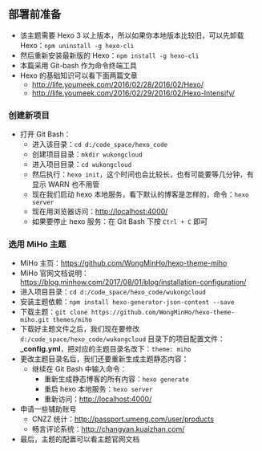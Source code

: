 
## 部署前准备 

- 该主题需要 Hexo 3 以上版本，所以如果你本地版本比较旧，可以先卸载 Hexo：`npm uninstall -g hexo-cli`
- 然后重新安装最新版的 Hexo：`npm install -g hexo-cli`
- 本篇采用 Git-bash 作为命令终端工具
- Hexo 的基础知识可以看下面两篇文章
	- <http://life.youmeek.com/2016/02/28/2016/02/Hexo/>
	- <http://life.youmeek.com/2016/02/29/2016/02/Hexo-Intensify/>

### 创建新项目

- 打开 Git Bash：
    - 进入该目录：`cd d:/code_space/hexo_code`
    - 创建项目目录：`mkdir wukongcloud`
    - 进入项目目录：`cd wukongcloud`
    - 然后执行：`hexo init`，这个时间也会比较长，也有可能要等几分钟，有显示 WARN 也不用管
    - 现在我们启动 hexo 本地服务，看下默认的博客是怎样的，命令：`hexo server`
    - 现在用浏览器访问：<http://localhost:4000/>
    - 如果要停止 hexo 服务：在 Git Bash 下按 `Ctrl + C` 即可


### 选用 MiHo 主题

- MiHo 主页：<https://github.com/WongMinHo/hexo-theme-miho>
- MiHo 官网文档说明：<https://blog.minhow.com/2017/08/01/blog/installation-configuration/>
- 进入项目目录：`cd d:/code_space/hexo_code/wukongcloud`
- 安装主题依赖：`npm install hexo-generator-json-content --save`
- 下载主题：`git clone https://github.com/WongMinHo/hexo-theme-miho.git themes/miho`
- 下载好主题文件之后，我们现在要修改 `d:/code_space/hexo_code/wukongcloud` 目录下的项目配置文件：**\_config.yml**，把对应的主题目录名改下：`theme: miho`
- 更改主题目录名后，我们还要重新生成主题静态内容：
    - 继续在 Git Bash 中输入命令：
        - 重新生成静态博客的所有内容：`hexo generate`
        - 重启 hexo 本地服务：`hexo server`
        - 重新访问：<http://localhost:4000/>
- 申请一些辅助账号
	- CNZZ 统计：<http://passport.umeng.com/user/products>
	- 畅言评论系统：<http://changyan.kuaizhan.com/>
- 最后，主题的配置可以看主题官网文档
